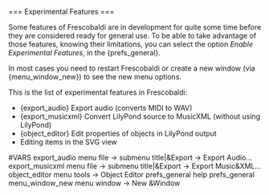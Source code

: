=== Experimental Features ===

Some features of Frescobaldi are in development for quite some time before
they are considered ready for general use. To be able to take advantage of
those features, knowing their limitations, you can select the option *Enable
Experimental Features*, in the {prefs_general}.

In most cases you need to restart Frescobaldi or create a new window
(via {menu_window_new}) to see the new menu options.

This is the list of experimental features in Frescobaldi:

* {export_audio} Export audio (converts MIDI to WAV)
* {export_musicxml} Convert LilyPond source to MusicXML (without using LilyPond)
* {object_editor} Edit properties of objects in LilyPond output
* Editing items in the SVG view


#VARS
export_audio menu file -> submenu title|&Export -> Export Audio...
export_musicxml menu file -> submenu title|&Export -> Export Music&XML...
object_editor menu tools -> Object Editor
prefs_general help prefs_general
menu_window_new menu window -> New &Window
